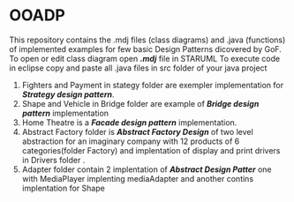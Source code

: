 # OOADP
This repository contains the .mdj files (class diagrams) and .java (functions) of implemented examples for few basic Design Patterns dicovered by GoF.
To open or edit class diagram open ***.mdj*** file in STARUML 
To execute code in eclipse copy and paste all .java files in src folder of your java project 

1) Fighters and Payment in stategy folder are exempler implementation for ***Strategy design pattern***.
2) Shape and Vehicle in Bridge folder are example of ***Bridge design pattern*** implementation
3) Home Theatre is a ***Facade design pattern*** implementation.
4) Abstract Factory folder is ***Abstract Factory Design*** of two level abstraction for an imaginary company with 12 products of 6 categories(folder Factory) and implentation of display and print drivers in Drivers folder .
5) Adapter folder contain 2 implentation of ***Abstract Design Patter*** one with MediaPlayer implenting mediaAdapter and another contins implentation for Shape
